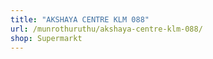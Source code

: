 ```yaml
---
title: "AKSHAYA CENTRE KLM 088"
url: /munrothuruthu/akshaya-centre-klm-088/
shop: Supermarkt
---
```

